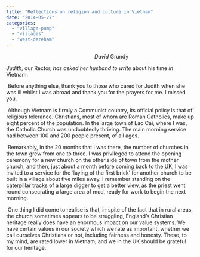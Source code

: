 ```yaml
---
title: "Reflections on religion and culture in Vietnam"
date: "2014-05-27"
categories: 
  - "village-pump"
  - "villages"
  - "west-dereham"
---
```


                                                            _David_ Grundy

_Judith,_ our Rector, _has asked her husband to write_ about his time _in_ Vietnam.

 Before anything else, thank you to those who cared for Judith when she was ill whilst I was abroad and thank you for the prayers for me. I missed you.

 Although Vietnam is firmly a Communist country, its official policy is that of religious tolerance. Christians, most of whom are Roman Catholics, make up eight percent of the population. In the large town of Lao Cai, where I was, the Catholic Church was undoubtedly thriving. The main morning service had between 100 and 200 people present, of all ages.

 Remarkably, in the 20 months that I was there, the number of churches in the town grew from one to three. I was privileged to attend the opening ceremony for a new church on the other side of town from the mother church, and then, just about a month before coming back to the UK, I was invited to a service for the ‘laying of the first brick’ for another church to be built in a village about five miles away. I remember standing on the caterpillar tracks of a large digger to get a better view, as the priest went round consecrating a large area of mud, ready for work to begin the next morning.

 One thing I did come to realise is that, in spite of the fact that in rural areas, the church sometimes appears to be struggling, England’s Christian heritage really does have an enormous impact on our value systems. We have certain values in our society which we rate as important, whether we call ourselves Christians or not, including fairness and honesty. These, to my mind, are rated lower in Vietnam, and we in the UK should be grateful for our heritage.
